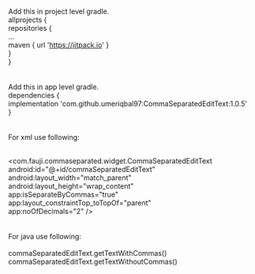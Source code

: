 Add this in project level gradle.<br>
allprojects {
<br>
	repositories {<br>
			...<br>
			maven { url 'https://jitpack.io' }<br>
	}<br>
}<br>
<br><br>
Add this in app level gradle.  <br>
dependencies {<br>
	        implementation 'com.github.umeriqbal97:CommaSeparatedEditText:1.0.5'<br>
}<br>
<br><br>
For xml use following:<br><br>

<com.fauji.commaseparated.widget.CommaSeparatedEditText<br>
        android:id="@+id/commaSeparatedEditText"<br>
        android:layout_width="match_parent"<br>
        android:layout_height="wrap_content"<br>
        app:isSeparateByCommas="true"<br>
        app:layout_constraintTop_toTopOf="parent"<br>
        app:noOfDecimals="2" /><br>
	<br><br>
For java use following:<br>
<br>
commaSeparatedEditText.getTextWithCommas()<br>
commaSeparatedEditText.getTextWithoutCommas()<br>
